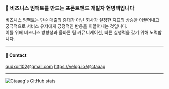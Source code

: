 ### 🚀 비즈니스 임팩트를 만드는 프론트엔드 개발자 현병택입니다

비즈니스 임팩트는 단순 매출의 증대가 아닌 회사가 설정한 지표의 상승을 이끌어내고
</br>
궁극적으로 서비스 유저에게 긍정적인 반응을 이끌어내는 것입니다.
</br>
이를 위해 비즈니스 방향성과 올바른 팀 커뮤니케이션, 빠른 실행력을 갖기 위해 노력합니다.

---
#### 👀 Contact
qudxor102@gmail.com
https://velog.io/@ctaaag

---
![Ctaaag's GitHub stats](https://github-readme-stats.vercel.app/api?username=ctaaag&theme=dark&show_icons=true)
